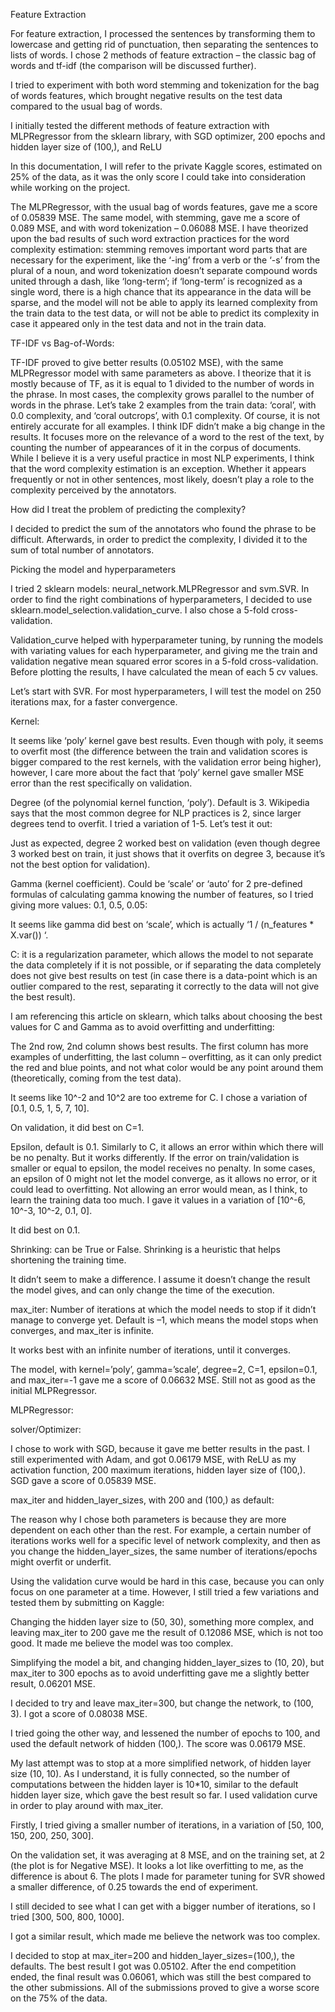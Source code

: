 Feature Extraction 

For feature extraction, I processed the sentences by transforming them to lowercase and getting rid of punctuation, then separating the sentences to lists of words. I chose 2 methods of feature extraction – the classic bag of words and tf-idf (the comparison will be discussed further). 

I tried to experiment with both word stemming and tokenization for the bag of words features, which brought negative results on the test data compared to the usual bag of words.  

I initially tested the different methods of feature extraction with MLPRegressor from the sklearn library, with SGD optimizer, 200 epochs and hidden layer size of (100,), and ReLU   

In this documentation, I will refer to the private Kaggle scores, estimated on 25% of the data, as it was the only score I could take into consideration while working on the project.  

The MLPRegressor, with the usual bag of words features, gave me a score of 0.05839 MSE. The same model, with stemming, gave me a score of 0.089 MSE, and with word tokenization – 0.06088 MSE. I have theorized upon the bad results of such word extraction practices for the word complexity estimation: stemming removes important word parts that are necessary for the experiment, like the ‘-ing’ from a verb or the ‘-s’ from the plural of a noun, and word tokenization doesn’t separate compound words united through a dash, like ‘long-term’; if ‘long-term’ is recognized as a single word, there is a high chance that its appearance in the data will be sparse, and the model will not be able to apply its learned complexity from the train data to the test data, or will not be able to predict its complexity in case it appeared only in the test data and not in the train data. 

 

TF-IDF vs Bag-of-Words: 

TF-IDF proved to give better results (0.05102 MSE), with the same MLPRegressor model with same parameters as above. I theorize that it is mostly because of TF, as it is equal to 1 divided to the number of words in the phrase. In most cases, the complexity grows parallel to the number of words in the phrase. Let’s take 2 examples from the train data: ‘coral’, with 0.0 complexity, and ‘coral outcrops’, with 0.1 complexity. Of course, it is not entirely accurate for all examples. I think IDF didn’t make a big change in the results. It focuses more on the relevance of a word to the rest of the text, by counting the number of appearances of it in the corpus of documents. While I believe it is a very useful practice in most NLP experiments, I think that the word complexity estimation is an exception. Whether it appears frequently or not in other sentences, most likely, doesn’t play a role to the complexity perceived by the annotators. 

 

 

 

How did I treat the problem of predicting the complexity? 

I decided to predict the sum of the annotators who found the phrase to be difficult. Afterwards, in order to predict the complexity, I divided it to the sum of total number of annotators.  

 

Picking the model and hyperparameters 

I tried 2 sklearn models: neural_network.MLPRegressor and svm.SVR. In order to find the right combinations of hyperparameters, I decided to use sklearn.model_selection.validation_curve. I also chose a 5-fold cross-validation.  

Validation_curve helped with hyperparameter tuning, by running the models with variating values for each hyperparameter, and giving me the train and validation negative mean squared error scores in a 5-fold cross-validation. Before plotting the results, I have calculated the mean of each 5 cv values.  

Let’s start with SVR. For most hyperparameters, I will test the model on 250 iterations max, for a faster convergence. 

Kernel: 

It seems like ‘poly’ kernel gave best results. Even though with poly, it seems to overfit most (the difference between the train and validation scores is bigger compared to the rest kernels, with the validation error being higher), however, I care more about the fact that ‘poly’ kernel gave smaller MSE error than the rest specifically on validation.  

Degree (of the polynomial kernel function, ‘poly’). Default is 3. Wikipedia says that the most common degree for NLP practices is 2, since larger degrees tend to overfit. I tried a variation of 1-5. Let’s test it out: 

Just as expected, degree 2 worked best on validation (even though degree 3 worked best on train, it just shows that it overfits on degree 3, because it’s not the best option for validation). 

Gamma (kernel coefficient). Could be ‘scale’ or ‘auto’ for 2 pre-defined formulas of calculating gamma knowing the number of features, so I tried giving more values: 0.1, 0.5, 0.05: 

It seems like gamma did best on ‘scale’, which is actually ‘1 / (n_features * X.var()) ‘.  

C: it is a regularization parameter, which allows the model to not separate the data completely if it is not possible, or if separating the data completely does not give best results on test (in case there is a data-point which is an outlier compared to the rest, separating it correctly to the data will not give the best result).  

I am referencing this article on sklearn, which talks about choosing the best values for C and Gamma as to avoid overfitting and underfitting: 

 

The 2nd row, 2nd column shows best results. The first column has more examples of underfitting, the last column – overfitting, as it can only predict the red and blue points, and not what color would be any point around them (theoretically, coming from the test data).  

It seems like 10^-2 and 10^2 are too extreme for C. I chose a variation of [0.1, 0.5, 1, 5, 7, 10]. 

 

On validation, it did best on C=1.  

Epsilon, default is 0.1. Similarly to C, it allows an error within which there will be no penalty. But it works differently. If the error on train/validation is smaller or equal to epsilon, the model receives no penalty. In some cases, an epsilon of 0 might not let the model converge, as it allows no error, or it could lead to overfitting. Not allowing an error would mean, as I think, to learn the training data too much. I gave it values in a variation of [10^-6, 10^-3, 10^-2, 0.1, 0]. 

It did best on 0.1. 

Shrinking: can be True or False. Shrinking is a heuristic that helps shortening the training time.  

It didn’t seem to make a difference. I assume it doesn’t change the result the model gives, and can only change the time of the execution. 

max_iter: Number of iterations at which the model needs to stop if it didn’t manage to converge yet. Default is –1, which means the model stops when converges, and max_iter is infinite. 

It works best with an infinite number of iterations, until it converges.  

The model, with kernel=’poly’, gamma=’scale’, degree=2, C=1, epsilon=0.1, and max_iter=-1 gave me a score of 0.06632 MSE. Still not as good as the initial MLPRegressor.  

 

MLPRegressor:  

solver/Optimizer: 

I chose to work with SGD, because it gave me better results in the past. I still experimented with Adam, and got 0.06179 MSE, with ReLU as my activation function, 200 maximum iterations, hidden layer size of (100,). SGD gave a score of 0.05839 MSE.  

max_iter and hidden_layer_sizes, with 200 and (100,) as default: 

The reason why I chose both parameters is because they are more dependent on each other than the rest. For example, a certain number of iterations works well for a specific level of network complexity, and then as you change the hidden_layer_sizes, the same number of iterations/epochs might overfit or underfit. 

Using the validation curve would be hard in this case, because you can only focus on one parameter at a time. However, I still tried a few variations and tested them by submitting on Kaggle: 

Changing the hidden layer size to (50, 30), something more complex, and leaving max_iter to 200 gave me the result of 0.12086 MSE, which is not too good. It made me believe the model was too complex. 

Simplifying the model a bit, and changing hidden_layer_sizes to (10, 20), but max_iter to 300 epochs as to avoid underfitting gave me a slightly better result, 0.06201 MSE. 

I decided to try and leave max_iter=300, but change the network, to (100, 3). I got a score of 0.08038 MSE. 

I tried going the other way, and lessened the number of epochs to 100, and used the default network of hidden (100,). The score was 0.06179 MSE. 

My last attempt was to stop at a more simplified network, of hidden layer size (10, 10). As I understand, it is fully connected, so the number of computations between the hidden layer is 10*10, similar to the default hidden layer size, which gave the best result so far. I used validation curve in order to play around with max_iter.  

Firstly, I tried giving a smaller number of iterations, in a variation of [50, 100, 150, 200, 250, 300]. 

 

On the validation set, it was averaging at 8 MSE, and on the training set, at 2 (the plot is for Negative MSE). It looks a lot like overfitting to me, as the difference is about 6. The plots I made for parameter tuning for SVR showed a smaller difference, of 0.25 towards the end of experiment.  

I still decided to see what I can get with a bigger number of iterations, so I tried [300, 500, 800, 1000]. 

 

I got a similar result, which made me believe the network was too complex. 

I decided to stop at max_iter=200 and hidden_layer_sizes=(100,), the defaults. The best result I got was 0.05102. After the end competition ended, the final result was 0.06061, which was still the best compared to the other submissions. All of the submissions proved to give a worse score on the 75% of the data.  
